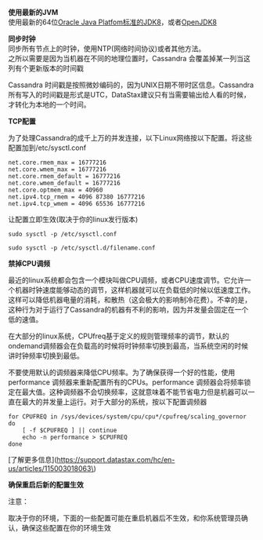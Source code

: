 **使用最新的JVM**  
使用最新的64位[Oracle Java Platfom标准的JDK8](http://www.oracle.com/technetwork/java/javase/downloads/index.html)，或者[OpenJDK8](http://openjdk.java.net/)

**同步时钟**  
同步所有节点上的时钟，使用NTP\(网络时间协议\)或者其他方法。  
之所以需要是因为当机器在不同的地理位置时，Cassandra 会覆盖掉某一列当这列有个更新版本的时间戳

Cassandra 时间戳是按照微妙编码的，因为UNIX日期不带时区信息。Cassandra 所有写入的时间戳是形式是UTC，DataStax建议只有当需要输出给人看的时候，才转化为本地的一个时间。

**TCP配置**

为了处理Cassandra的成千上万的并发连接，以下Linux网络按以下配置。将这些配置加到/etc/sysctl.conf

```
net.core.rmem_max = 16777216
net.core.wmem_max = 16777216
net.core.rmem_default = 16777216
net.core.wmem_default = 16777216
net.core.optmem_max = 40960
net.ipv4.tcp_rmem = 4096 87380 16777216
net.ipv4.tcp_wmem = 4096 65536 16777216
```

让配置立即生效\(取决于你的linux发行版本\)

```
sudo sysctl -p /etc/sysctl.conf
```

```
sudo sysctl -p /etc/sysctl.d/filename.conf
```

**禁掉CPU调频**

最近的linux系统都会包含一个模块叫做CPU调频，或者CPU速度调节。它允许一个机器时钟速度能够动态的调节，这样机器就可以在负载低的时候以低速度工作。这样可以降低机器电量的消耗，和散热（这会极大的影响制冷花费）。不幸的是，这种行为对于运行了Cassandra的机器有不利的影响，因为并发量会固定在一个低的速值。

在大部分的linux系统，CPUfreq基于定义的规则管理频率的调节，默认的ondemand调频器会在负载高的时候将时钟频率切换到最高，当系统空闲的时候讲时钟频率切换到最低。

不要使用默认的调频器来降低CPU频率。为了确保获得一个好的性能，使用performance 调频器来重新配置所有的CPUs。performance 调频器会将频率锁定在最大值。这种调频器不会切换频率，这就意味着不能节省电力但是机器可以一直在最大的并发量上运行。对于大部分的系统，按以下配置调频器

```
for CPUFREQ in /sys/devices/system/cpu/cpu*/cpufreq/scaling_governor
do
    [ -f $CPUFREQ ] || continue
    echo -n performance > $CPUFREQ
done
```

\[了解更多信息\]\(https://support.datastax.com/hc/en-us/articles/115003018063\)

**确保重启后新的配置生效**

注意：

取决于你的环境，下面的一些配置可能在重启机器后不生效，和你系统管理员确认，确保这些配置在你的环境生效







